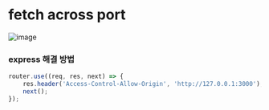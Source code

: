 # fetch across port

![image](https://user-images.githubusercontent.com/40619551/66368145-19fe2200-e9d2-11e9-9bd3-49f4d2a06f25.png)


### express 해결 방법
```js
router.use((req, res, next) => {
    res.header('Access-Control-Allow-Origin', 'http://127.0.0.1:3000');
    next();
});
```

